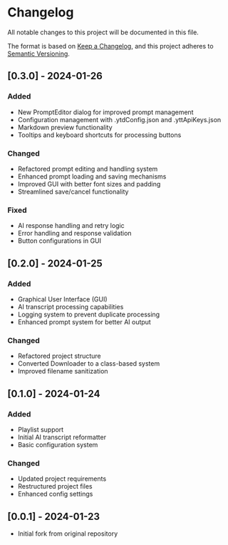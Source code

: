 # Changelog
All notable changes to this project will be documented in this file.

The format is based on [Keep a Changelog](https://keepachangelog.com/en/1.0.0/),
and this project adheres to [Semantic Versioning](https://semver.org/spec/v2.0.0.html).

## [0.3.0] - 2024-01-26

### Added
- New PromptEditor dialog for improved prompt management
- Configuration management with .ytdConfig.json and .yttApiKeys.json
- Markdown preview functionality
- Tooltips and keyboard shortcuts for processing buttons

### Changed
- Refactored prompt editing and handling system
- Enhanced prompt loading and saving mechanisms
- Improved GUI with better font sizes and padding
- Streamlined save/cancel functionality

### Fixed
- AI response handling and retry logic
- Error handling and response validation
- Button configurations in GUI

## [0.2.0] - 2024-01-25

### Added
- Graphical User Interface (GUI)
- AI transcript processing capabilities
- Logging system to prevent duplicate processing
- Enhanced prompt system for better AI output

### Changed
- Refactored project structure
- Converted Downloader to a class-based system
- Improved filename sanitization

## [0.1.0] - 2024-01-24

### Added
- Playlist support
- Initial AI transcript reformatter
- Basic configuration system

### Changed
- Updated project requirements
- Restructured project files
- Enhanced config settings

## [0.0.1] - 2024-01-23
- Initial fork from original repository
